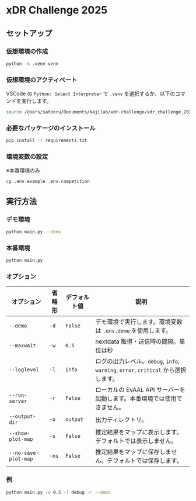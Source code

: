 # xDR Challenge 2025

## セットアップ
### 仮想環境の作成
```bash
python -m .venv venv
```

### 仮想環境のアクティベート
VSCode の `Python: Select Interpreter` で `.venv` を選択するか、以下のコマンドを実行します。

```bash
source /Users/satooru/Documents/kajilab/xdr-challenge/xdr_challenge_2025/.venv/bin/activate
```

### 必要なパッケージのインストール
```bash
pip install -r requirements.txt
```

### 環境変数の設定
※本番環境のみ

```bash
cp .env.example .env.competition
```


## 実行方法
### デモ環境
```bash
python main.py --demo
```

### 本番環境
```bash
python main.py
```

### オプション
| オプション           | 省略形 | デフォルト値 | 説明                                                                               |
| -------------------- | ------ | ------------ | ---------------------------------------------------------------------------------- |
| `--demo`             | `-d`   | `False`      | デモ環境で実行します。環境変数は `.env.demo` を使用します。                        |
| `--maxwait`          | `-w`   | `0.5`        | nextdata 取得・送信時の間隔。単位は秒                                              |
| `--loglevel`         | `-l`   | `info`       | ログの出力レベル。`debug`, `info`, `warning`, `error`, `critical` から選択します。 |
| `--run-server`       | `-r`   | `False`      | ローカルの EvAAL API サーバーを起動します。本番環境では使用できません。            |
| `--output-dir`       | `-o`   | `output`     | 出力ディレクトリ。                                                                 |
| `--show-plot-map`    | `-s`   | `False`      | 推定結果をマップに表示します。デフォルトでは表示しません。                         |
| `--no-save-plot-map` | `-ns`  | `False`      | 推定結果をマップに保存しません。デフォルトでは保存します。                         |

### 例
```bash
python main.py -w 0.5 -l debug -r --demo
```
